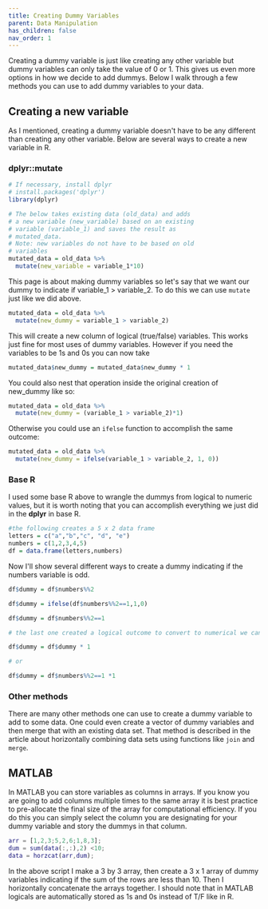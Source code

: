 ```yaml
---
title: Creating Dummy Variables
parent: Data Manipulation
has_children: false
nav_order: 1
---
```


Creating a dummy variable is just like creating any other variable but dummy variables can only take the value of 0 or 1. This gives us even more options in how we decide to add dummys. Below I walk through a few methods you can use to add dummy variables to your data.

## Creating a new variable

As I mentioned, creating a dummy variable doesn't have to be any different than creating any other variable. Below are several ways to create a new variable in R.

### dplyr::mutate

```r
# If necessary, install dplyr
# install.packages('dplyr')
library(dplyr)

# The below takes existing data (old_data) and adds
# a new variable (new_variable) based on an existing
# variable (variable_1) and saves the result as
# mutated_data.
# Note: new variables do not have to be based on old
# variables
mutated_data = old_data %>%
  mutate(new_variable = variable_1*10)
```

This page is about making dummy variables so let's say that we want our dummy to indicate if variable_1 > variable_2. To do this we can use `mutate` just like we did above.

```r
mutated_data = old_data %>%
  mutate(new_dummy = variable_1 > variable_2)
```

This will create a new column of logical (true/false) variables. This works just fine for most uses of dummy variables. However if you need the variables to be 1s and 0s you can now take

```r
mutated_data$new_dummy = mutated_data$new_dummy * 1
```

You could also nest that operation inside the original creation of new_dummy like so:

```r
mutated_data = old_data %>%
  mutate(new_dummy = (variable_1 > variable_2)*1)
```

Otherwise you could use an `ifelse` function to accomplish the same outcome:

```r
mutated_data = old_data %>%
  mutate(new_dummy = ifelse(variable_1 > variable_2, 1, 0))
```

### Base R

I used some base R above to wrangle the dummys from logical to numeric values, but it is worth noting that you can accomplish everything we just did in the **dplyr** in base R.

```r
#the following creates a 5 x 2 data frame
letters = c("a","b","c", "d", "e")
numbers = c(1,2,3,4,5)
df = data.frame(letters,numbers)
```

Now I'll show several different ways to create a dummy indicating if the numbers variable is odd.

```r
df$dummy = df$numbers%%2

df$dummy = ifelse(df$numbers%%2==1,1,0)

df$dummy = df$numbers%%2==1

# the last one created a logical outcome to convert to numerical we can either

df$dummy = df$dummy * 1

# or

df$dummy = df$numbers%%2==1 *1

```

### Other methods

There are many other methods one can use to create a dummy variable to add to some data. One could even create a vector of dummy variables and then merge that with an existing data set. That method is described in the article about horizontally combining data sets using functions like `join` and `merge`.

## MATLAB

In MATLAB you can store variables as columns in arrays. If you know you are going to add columns multiple times to the same array it is best practice to pre-allocate the final size of the array for computational efficiency. If you do this you can simply select the column you are designating for your dummy variable and story the dummys in that column.

```MATLAB
arr = [1,2,3;5,2,6;1,8,3];
dum = sum(data(:,:),2) <10;
data = horzcat(arr,dum);
```
In the above script I make a 3 by 3 array, then create a 3 x 1 array of dummy variables indicating if the sum of the rows are less than 10. Then I horizontally concatenate the arrays together. I should note that in MATLAB logicals are automatically stored as 1s and 0s instead of T/F like in R.


